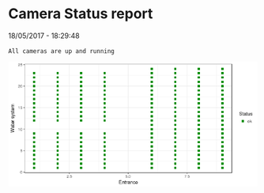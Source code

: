 Camera Status report
================
18/05/2017 - 18:29:48

    All cameras are up and running

![](camreport_files/figure-markdown_github/unnamed-chunk-2-1.png)
